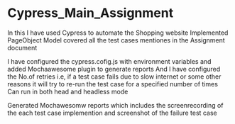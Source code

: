 # Cypress_Main_Assignment

In this I have used Cypress to automate the Shopping website 
Implemented PageObject Model covered all the test cases mentiones in the Assignment document

I have configured the cypress.cofig.js with environment variables and added Mochaawesome plugin to generate reports
And I have configured the No.of retries i.e, if a test case fails due to slow internet or some other reasons it will try to re-run the test case for a specified number of times
Can run in both head and headless mode

Generated Mochawesomw reports which includes the screenrecording of the each test case implemention and screenshot of the failure test case

